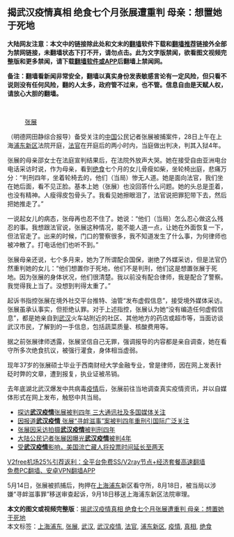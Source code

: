  <h2>揭武汉疫情真相 绝食七个月张展遭重判 母亲：想置她于死地</h2> <p class="notice"><b>大陆网友注意：本文中的链接除此处和文末的<a href="https://github.com/bannedbook/fanqiang" >翻墙</a>软件下载和<a href="https://github.com/killgcd/justmysocks/blob/master/README.md">翻墙推荐</a>链接外全部为禁网链接，未翻墙状态下打不开，请勿点击。此为文字版禁闻，欲看图文视频完整版和更多禁闻，请下载<a href="https://github.com/bannedbook/fanqiang">翻墙软件或APP</a>后翻墙上禁闻网。</p><p>备注：翻墙看新闻非常安全，翻墙以真实身份发表敏感言论有一定风险，但只看不说则没有任何风险，翻的人太多，政府管不过来，也不管。信息自由是天赋人权，请放心大胆的翻墙。</b></p>  <div class="entry"> <br /> <figure><figcaption class="wp-caption-text"><a href="https://www.bannedbook.org/bnews/tag/%e5%bc%a0%e5%b1%95/" class="st_tag internal_tag" rel="tag" title="标签 张展 下的日志">张展</a></figcaption></figure> <p>（明德网田静综合报导）备受关注的<span class='wp_keywordlink_affiliate'><a href="https://www.bannedbook.org/" title="中国" target="_blank">中国</a></span>公民记者张展被捕案件，28日上午在上海<a href="https://www.bannedbook.org/bnews/tag/%E6%B5%A6%E4%B8%9C%E6%96%B0%E5%8C%BA/" class="st_tag internal_tag" rel="tag" title="标签 浦东新区 下的日志">浦东新区</a>法院开庭，<a href="https://www.bannedbook.org/bnews/tag/%E6%B3%95%E5%AE%98/" class="st_tag internal_tag" rel="tag" title="标签 法官 下的日志">法官</a>在开庭后的两小时内，当庭做出判决，判其入狱4年。</p> <p>张展的母亲邵女士在法庭宣判结果后，在法院外放声大哭。她在接受自由亚洲电台电话采访时说，作为母亲，看到<a href="https://www.bannedbook.org/bnews/tag/%E7%BB%9D%E9%A3%9F/" class="st_tag internal_tag" rel="tag" title="标签 绝食 下的日志">绝食</a>七个月的女儿骨瘦如柴，坐轮椅出庭，悲痛万分：“判刑四年，坐着轮椅去的，他们（当局）惨无人道。她是面向法官，我们坐在她后面，看不见正脸。基本上她（张展）也没回答什么问题。她的头总是歪着，也没有精神。人瘦得皮包骨头了。我看见她擦眼泪了，法官说把罪犯带下去，然后把她推走了。”</p> <p>一说起女儿的病态，张母再也忍不住了。她说：“他们（当局）怎么忍心做这么残忍的事。我想跟法官说，张展这种情况，能不能人道一点，让她在外面恢复一下，但法官走了。出来的时候，门口的警察很多，我不知道发生了什么事，为何律师也被冲散了。打电话他们也听不到。”</p>  <p>张展母亲还说，七个多月来，她为了所谓配合国保，谢绝了外媒采访，但是法官仍然重判她的女儿：“他们想置你于死地，他们不是判刑，他们这是想置张展于死地。因为张展的身体状况，他们很清楚。我以前没有配合律师，我是配合了警察。我觉得我上当了。没想到判得太重了。”</p> <p>起诉书指控张展在境外社交平台推特、油管“发布虚假信息”，接受境外媒体采访。张展虽承认事实，但拒绝认罪。对于上述指控，张展认为她“没有编造任何虚假信息”，都是她亲自到<a href="https://www.bannedbook.org/bnews/tag/%e6%ad%a6%e6%b1%89/" class="st_tag internal_tag" rel="tag" title="标签 武汉 下的日志">武汉</a>火车站附近的社区、其他地方的药店或超市等，当面访谈武汉市民，了解到的一手信息，包括蔬菜质量、核酸费用等。</p> <p></p>  <p>据之前张展律师透露，张展坚信自己无罪，强调报导的内容都是亲自调查，她在看守所多次绝食抗议，被强行灌食，身体相当虚弱。</p> <p>现年37岁的张展硕士毕业于西南财经大学金融专业，曾是律师，因在网上发表针砭时弊的文章，遭到报复，执业证被吊销。</p> <p>去年底湖北武汉爆发中共病毒<a href="https://www.bannedbook.org/bnews/tag/%E7%96%AB%E6%83%85/" class="st_tag internal_tag" rel="tag" title="标签 疫情 下的日志">疫情</a>后，张展前往当地调查真实疫情资讯，并以自媒体形式在网上发布，触怒中共当局。</p>  <ul class='op-related-articles' title='相关阅读'> <li><a href='https://www.bannedbook.org/bnews/headline/20201228/1456615.html' target='_blank'>探访<b>武汉疫情</b>张展被判四年 三大通讯社及多国媒体关注</a></li> <li><a href='https://www.bannedbook.org/bnews/headline/20201228/1456614.html' target='_blank'>因报道<b>武汉疫情</b> 张展“寻衅滋事”案被判四年重刑引国际广泛关注</a></li> <li><a href='https://www.bannedbook.org/bnews/renquan/20201228/1456611.html' target='_blank'>张展因采访拍摄<b>武汉疫情</b>被判刑四年</a></li> <li><a href='https://www.bannedbook.org/bnews/cbnews/20201228/1456603.html' target='_blank'>大陆公民记者张展因曝光<b>武汉疫情</b>被判4年</a></li> <li><a href='https://www.bannedbook.org/bnews/renquan/xizang/20201228/1456539.html' target='_blank'>受<b>武汉疫情</b>影响，美国流亡藏人将投票时间延长至两天</a></li> </ul> <p class="texttj"> <a href="https://github.com/bannedbook/fanqiang/wiki/V2ray%E6%9C%BA%E5%9C%BA" target="_blank">V2free机场25%引荐返利：全平台免费SS/V2ray节点+经济套餐高速翻墙</a><br/> <a href="https://github.com/bannedbook/fanqiang/wiki/%E7%A6%81%E9%97%BB%E7%BD%91%E5%AE%89%E5%8D%93%E7%BF%BB%E5%A2%99%E6%96%B0%E9%97%BBAPP" target="_blank">免费PC翻墙、安卓VPN翻墙APP</a></p><p>5月14日，张展被抓捕后，拘押在<a href="https://www.bannedbook.org/bnews/tag/%E4%B8%8A%E6%B5%B7%E6%B5%A6%E4%B8%9C/" class="st_tag internal_tag" rel="tag" title="标签 上海浦东 下的日志">上海浦东</a>新区看守所，8月18日，被当局以涉嫌“寻衅滋事罪”移送审查起诉，9月18日移送上海浦东新区法院审理。</p><a name='sharetosocial'></a>       <div><b>本文的图文或视频完整版</b>：<a href='https://www.bannedbook.org/bnews/comments/20201229/1456705.html'>揭武汉疫情真相 绝食七个月张展遭重判 母亲：想置她于死地</a></div>  </div><!--END ENTRY--> <div class="postfooter"> <div>本文标签：<a href="https://www.bannedbook.org/bnews/tag/%E4%B8%8A%E6%B5%B7%E6%B5%A6%E4%B8%9C/" rel="tag">上海浦东</a>, <a href="https://www.bannedbook.org/bnews/tag/%e5%bc%a0%e5%b1%95/" rel="tag">张展</a>, <a href="https://www.bannedbook.org/bnews/tag/%e6%ad%a6%e6%b1%89/" rel="tag">武汉</a>, <a href="https://www.bannedbook.org/bnews/tag/%e6%ad%a6%e6%b1%89%e7%96%ab%e6%83%85/" rel="tag">武汉疫情</a>, <a href="https://www.bannedbook.org/bnews/tag/%E6%B3%95%E5%AE%98/" rel="tag">法官</a>, <a href="https://www.bannedbook.org/bnews/tag/%E6%B5%A6%E4%B8%9C%E6%96%B0%E5%8C%BA/" rel="tag">浦东新区</a>, <a href="https://www.bannedbook.org/bnews/tag/%E7%96%AB%E6%83%85/" rel="tag">疫情</a>, <a href="https://www.bannedbook.org/bnews/tag/%e7%9c%9f%e7%9b%b8/" rel="tag">真相</a>, <a href="https://www.bannedbook.org/bnews/tag/%E7%BB%9D%E9%A3%9F/" rel="tag">绝食</a></div>  </div><!--END POSTFOOTER--> 